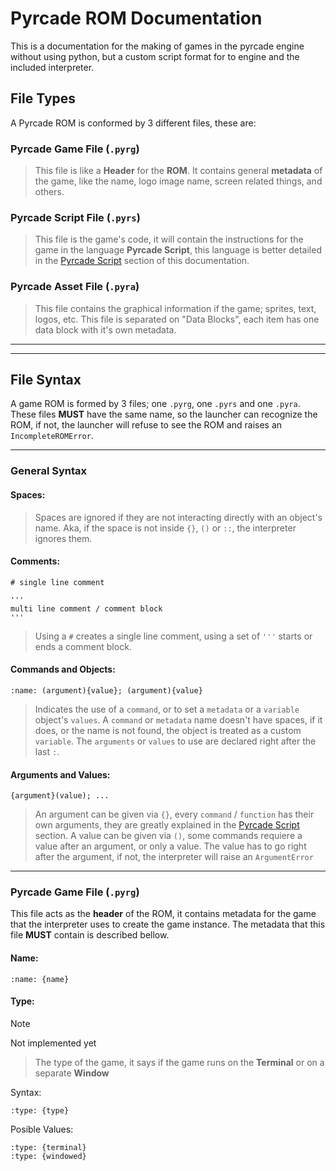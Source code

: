 # Pyrcade ROM Documentation
This is a documentation for the making of games in the pyrcade engine without using python, but a custom script format for to engine and the included interpreter.

## File Types
A Pyrcade ROM is conformed by 3 different files, these are:
### Pyrcade Game File (`.pyrg`)
> This file is like a **Header** for the **ROM**. It contains general **metadata** of the game, like the name, logo image name, screen related things, and others.
### Pyrcade Script File (`.pyrs`)
> This file is the game's code, it will contain the instructions for the game in the language **Pyrcade Script**, this language is better detailed in the [Pyrcade Script]() section of this documentation.
### Pyrcade Asset File (`.pyra`)
> This file contains the graphical information if the game; sprites, text, logos, etc. This file is separated on "Data Blocks", each item has one data block with it's own metadata.
___
___
## File Syntax
A game ROM is formed by 3 files; one `.pyrg`, one `.pyrs` and one `.pyra`. These files **MUST** have the same name, so the launcher can recognize the ROM, if not, the launcher will refuse to see the ROM and raises an `IncompleteROMError`.
___
### General Syntax
#### Spaces:

> Spaces are ignored if they are not interacting directly with an object's name. Aka, if the space is not inside `{}`, `()` or `::`, the interpreter ignores them.

#### Comments:

```
# single line comment
```
```
'''
multi line comment / comment block
'''
```

> Using a `#` creates a single line comment, using a set of `'''` starts or ends a comment block.

#### Commands and Objects:
```
:name: (argument){value}; (argument){value}
```
> Indicates the use of a `command`, or to set a `metadata` or a `variable` object's `values`. A `command` or `metadata` name doesn't have spaces, if it does, or the name is not found, the object is treated as a custom `variable`. The `arguments` or `values` to use are declared right after the last `:`.

#### Arguments and Values:
```
{argument}(value); ...
```
> An argument can be given via `{}`, every `command` / `function` has their own arguments, they are greatly explained in the [Pyrcade Script]() section.
> A value can be given via `()`, some commands requiere a value after an argument, or only a value. The value has to go right after the argument, if not, the interpreter will raise an `ArgumentError`
___
### Pyrcade Game File (`.pyrg`)
This file acts as the **header** of the ROM, it contains metadata for the game that the interpreter uses to create the game instance. The metadata that this file **MUST** contain is described bellow.

#### Name:
```
:name: {name}
```
#### Type:
> [!NOTE]
> Not implemented yet

> The type of the game, it says if the game runs on the **Terminal** or on a separate **Window** 

Syntax:
```
:type: {type}
``` 

Posible Values:
 ```
 :type: {terminal}
 :type: {windowed}
```